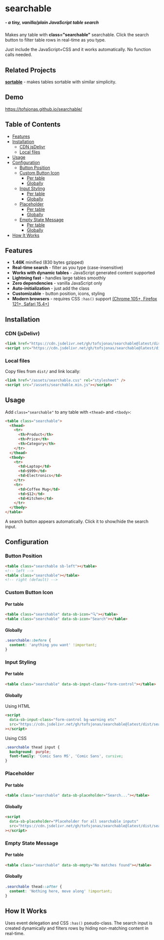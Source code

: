 <!-- markdownlint-disable MD033 MD026 MD024 -->
<h1>searchable</h1>
<h5>- a tiny, vanilla/plain JavaScript table search</h5>

Makes any table with **class="searchable"** searchable. Click the search button to filter table rows in real-time as you type.

Just include the JavaScript+CSS and it works automatically. No function calls needed.

<h2>Related Projects</h2>

**[sortable](https://github.com/tofsjonas/sortable)** - makes tables sortable with similar simplicity.

<h2>Demo</h2>

<https://tofsjonas.github.io/searchable/>

<h2>Table of Contents</h2>

<!-- TOC -->

- [Features](#features)
- [Installation](#installation)
  - [CDN jsDelivr](#cdn-jsdelivr)
  - [Local files](#local-files)
- [Usage](#usage)
- [Configuration](#configuration)
  - [Button Position](#button-position)
  - [Custom Button Icon](#custom-button-icon)
    - [Per table](#per-table)
    - [Globally](#globally)
  - [Input Styling](#input-styling)
    - [Per table](#per-table)
    - [Globally](#globally)
  - [Placeholder](#placeholder)
    - [Per table](#per-table)
    - [Globally](#globally)
  - [Empty State Message](#empty-state-message)
    - [Per table](#per-table)
    - [Globally](#globally)
- [How It Works](#how-it-works)

<!-- /TOC -->

## Features

- **1.46K** minified (830 bytes gzipped)
- **Real-time search** - filter as you type (case-insensitive)
- **Works with dynamic tables** - JavaScript generated content supported
- **Lightning fast** - handles large tables smoothly
- **Zero dependencies** - vanilla JavaScript only
- **Auto-initialization** - just add the class
- **Customizable** - button position, icons, styling
- **Modern browsers** - requires CSS `:has()` support [(Chrome 105+, Firefox 121+, Safari 15.4+)](https://caniuse.com/css-has)

## Installation

### CDN (jsDelivr)

```html
<link href="https://cdn.jsdelivr.net/gh/tofsjonas/searchable@latest/dist/searchable.min.css" rel="stylesheet" />
<script src="https://cdn.jsdelivr.net/gh/tofsjonas/searchable@latest/dist/searchable.min.js"></script>
```

### Local files

Copy files from `dist/` and link locally:

```html
<link href="/assets/searchable.css" rel="stylesheet" />
<script src="/assets/searchable.min.js"></script>
```

## Usage

Add `class="searchable"` to any table with `<thead>` and `<tbody>`:

```html
<table class="searchable">
  <thead>
    <tr>
      <th>Product</th>
      <th>Price</th>
      <th>Category</th>
    </tr>
  </thead>
  <tbody>
    <tr>
      <td>Laptop</td>
      <td>$999</td>
      <td>Electronics</td>
    </tr>
    <tr>
      <td>Coffee Mug</td>
      <td>$12</td>
      <td>Kitchen</td>
    </tr>
  </tbody>
</table>
```

A search button appears automatically. Click it to show/hide the search input.

## Configuration

### Button Position

```html
<table class="searchable sb-left"></table>
<!-- left -->
<table class="searchable"></table>
<!-- right (default) -->
```

### Custom Button Icon

#### Per table

```html
<table class="searchable" data-sb-icon="🔍"></table>
<table class="searchable" data-sb-icon="Search"></table>
```

#### Globally

```css
.searchable::before {
  content: 'anything you want' !important;
}
```

### Input Styling

#### Per table

```html
<table class="searchable" data-sb-input-class="form-control"></table>
```

#### Globally

Using HTML

```html
<script
  data-sb-input-class="form-control bg-warning etc"
  src="https://cdn.jsdelivr.net/gh/tofsjonas/searchable@latest/dist/searchable.min.js"
></script>
```

Using CSS

```css
.searchable thead input {
  background: purple;
  font-family: 'Comic Sans MS', 'Comic Sans', cursive;
}
```

### Placeholder

#### Per table

```html
<table class="searchable" data-sb-placeholder="Search..."></table>
```

#### Globally

```html
<script
  data-sb-placeholder="Placeholder for all searchable inputs"
  src="https://cdn.jsdelivr.net/gh/tofsjonas/searchable@latest/dist/searchable.min.js"
></script>
```

### Empty State Message

#### Per table

```html
<table class="searchable" data-sb-empty="No matches found"></table>
```

#### Globally

```css
.searchable thead::after {
  content: 'Nothing here, move along' !important;
}
```

## How It Works

Uses event delegation and CSS `:has()` pseudo-class. The search input is created dynamically and filters rows by hiding non-matching content in real-time.
